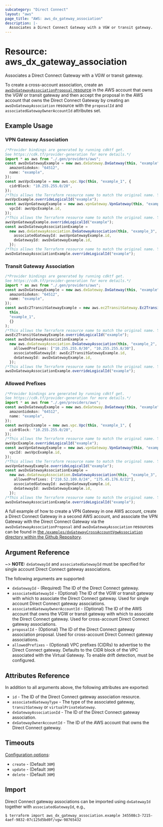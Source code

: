 ```yaml
---
subcategory: "Direct Connect"
layout: "aws"
page_title: "AWS: aws_dx_gateway_association"
description: |-
  Associates a Direct Connect Gateway with a VGW or transit gateway.
---
```


# Resource: aws\_dx\_gateway\_association

Associates a Direct Connect Gateway with a VGW or transit gateway.

To create a cross-account association, create an [`awsDxGatewayAssociationProposal` resource](/docs/providers/aws/r/dx_gateway_association_proposal.html)
in the AWS account that owns the VGW or transit gateway and then accept the proposal in the AWS account that owns the Direct Connect Gateway
by creating an `awsDxGatewayAssociation` resource with the `proposalId` and `associatedGatewayOwnerAccountId` attributes set.

## Example Usage

### VPN Gateway Association

```typescript
/*Provider bindings are generated by running cdktf get.
See https://cdk.tf/provider-generation for more details.*/
import * as aws from "./.gen/providers/aws";
const awsDxGatewayExample = new aws.dxGateway.DxGateway(this, "example", {
  amazonSideAsn: "64512",
  name: "example",
});
const awsVpcExample = new aws.vpc.Vpc(this, "example_1", {
  cidrBlock: "10.255.255.0/28",
});
/*This allows the Terraform resource name to match the original name. You can remove the call if you don't need them to match.*/
awsVpcExample.overrideLogicalId("example");
const awsVpnGatewayExample = new aws.vpnGateway.VpnGateway(this, "example_2", {
  vpcId: awsVpcExample.id,
});
/*This allows the Terraform resource name to match the original name. You can remove the call if you don't need them to match.*/
awsVpnGatewayExample.overrideLogicalId("example");
const awsDxGatewayAssociationExample =
  new aws.dxGatewayAssociation.DxGatewayAssociation(this, "example_3", {
    associatedGatewayId: awsVpnGatewayExample.id,
    dxGatewayId: awsDxGatewayExample.id,
  });
/*This allows the Terraform resource name to match the original name. You can remove the call if you don't need them to match.*/
awsDxGatewayAssociationExample.overrideLogicalId("example");

```

### Transit Gateway Association

```typescript
/*Provider bindings are generated by running cdktf get.
See https://cdk.tf/provider-generation for more details.*/
import * as aws from "./.gen/providers/aws";
const awsDxGatewayExample = new aws.dxGateway.DxGateway(this, "example", {
  amazonSideAsn: "64512",
  name: "example",
});
const awsEc2TransitGatewayExample = new aws.ec2TransitGateway.Ec2TransitGateway(
  this,
  "example_1",
  {}
);
/*This allows the Terraform resource name to match the original name. You can remove the call if you don't need them to match.*/
awsEc2TransitGatewayExample.overrideLogicalId("example");
const awsDxGatewayAssociationExample =
  new aws.dxGatewayAssociation.DxGatewayAssociation(this, "example_2", {
    allowedPrefixes: ["10.255.255.0/30", "10.255.255.8/30"],
    associatedGatewayId: awsEc2TransitGatewayExample.id,
    dxGatewayId: awsDxGatewayExample.id,
  });
/*This allows the Terraform resource name to match the original name. You can remove the call if you don't need them to match.*/
awsDxGatewayAssociationExample.overrideLogicalId("example");

```

### Allowed Prefixes

```typescript
/*Provider bindings are generated by running cdktf get.
See https://cdk.tf/provider-generation for more details.*/
import * as aws from "./.gen/providers/aws";
const awsDxGatewayExample = new aws.dxGateway.DxGateway(this, "example", {
  amazonSideAsn: "64512",
  name: "example",
});
const awsVpcExample = new aws.vpc.Vpc(this, "example_1", {
  cidrBlock: "10.255.255.0/28",
});
/*This allows the Terraform resource name to match the original name. You can remove the call if you don't need them to match.*/
awsVpcExample.overrideLogicalId("example");
const awsVpnGatewayExample = new aws.vpnGateway.VpnGateway(this, "example_2", {
  vpcId: awsVpcExample.id,
});
/*This allows the Terraform resource name to match the original name. You can remove the call if you don't need them to match.*/
awsVpnGatewayExample.overrideLogicalId("example");
const awsDxGatewayAssociationExample =
  new aws.dxGatewayAssociation.DxGatewayAssociation(this, "example_3", {
    allowedPrefixes: ["210.52.109.0/24", "175.45.176.0/22"],
    associatedGatewayId: awsVpnGatewayExample.id,
    dxGatewayId: awsDxGatewayExample.id,
  });
/*This allows the Terraform resource name to match the original name. You can remove the call if you don't need them to match.*/
awsDxGatewayAssociationExample.overrideLogicalId("example");

```

A full example of how to create a VPN Gateway in one AWS account, create a Direct Connect Gateway in a second AWS account, and associate the VPN Gateway with the Direct Connect Gateway via the `awsDxGatewayAssociationProposal` and `awsDxGatewayAssociation` resources can be found in [the `/examples/dxGatewayCrossAccountVgwAssociation` directory within the Github Repository](https://github.com/hashicorp/terraform-provider-aws/tree/main/examples/dx-gateway-cross-account-vgw-association).

## Argument Reference

\~> **NOTE:** `dxGatewayId` and `associatedGatewayId` must be specified for single account Direct Connect gateway associations.

The following arguments are supported:

* `dxGatewayId` - (Required) The ID of the Direct Connect gateway.
* `associatedGatewayId` - (Optional) The ID of the VGW or transit gateway with which to associate the Direct Connect gateway.
  Used for single account Direct Connect gateway associations.
* `associatedGatewayOwnerAccountId` - (Optional) The ID of the AWS account that owns the VGW or transit gateway with which to associate the Direct Connect gateway.
  Used for cross-account Direct Connect gateway associations.
* `proposalId` - (Optional) The ID of the Direct Connect gateway association proposal.
  Used for cross-account Direct Connect gateway associations.
* `allowedPrefixes` - (Optional) VPC prefixes (CIDRs) to advertise to the Direct Connect gateway. Defaults to the CIDR block of the VPC associated with the Virtual Gateway. To enable drift detection, must be configured.

## Attributes Reference

In addition to all arguments above, the following attributes are exported:

* `id` - The ID of the Direct Connect gateway association resource.
* `associatedGatewayType` - The type of the associated gateway, `transitGateway` or `virtualPrivateGateway`.
* `dxGatewayAssociationId` - The ID of the Direct Connect gateway association.
* `dxGatewayOwnerAccountId` - The ID of the AWS account that owns the Direct Connect gateway.

## Timeouts

[Configuration options](https://developer.hashicorp.com/terraform/language/resources/syntax#operation-timeouts):

* `create` - (Default `30M`)
* `update` - (Default `30M`)
* `delete` - (Default `30M`)

## Import

Direct Connect gateway associations can be imported using `dxGatewayId` together with `associatedGatewayId`,
e.g.,

```console
$ terraform import aws_dx_gateway_association.example 345508c3-7215-4aef-9832-07c125d5bd0f/vgw-98765432
```
